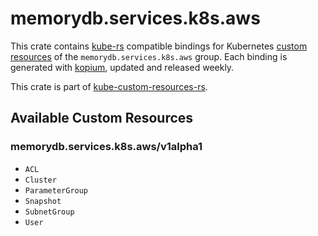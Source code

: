 <!--
SPDX-FileCopyrightText: The kube-custom-resources-rs Authors
SPDX-License-Identifier: 0BSD
 -->

# memorydb.services.k8s.aws

This crate contains [kube-rs](https://kube.rs/) compatible bindings for Kubernetes [custom resources](https://kubernetes.io/docs/tasks/extend-kubernetes/custom-resources/custom-resource-definitions/) of the `memorydb.services.k8s.aws` group. Each binding is generated with [kopium](https://github.com/kube-rs/kopium), updated and released weekly.

This crate is part of [kube-custom-resources-rs](https://github.com/metio/kube-custom-resources-rs).

## Available Custom Resources

### memorydb.services.k8s.aws/v1alpha1
- `ACL`
- `Cluster`
- `ParameterGroup`
- `Snapshot`
- `SubnetGroup`
- `User`
